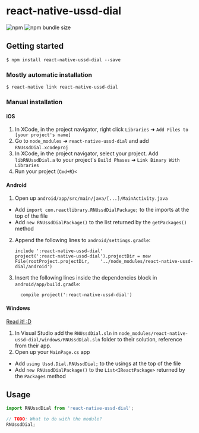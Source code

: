 
# react-native-ussd-dial

![npm](https://img.shields.io/npm/v/react-native-ussd-dial.svg)
![npm bundle size](https://img.shields.io/bundlephobia/min/react-native-ussd-dial.svg)

## Getting started

`$ npm install react-native-ussd-dial --save`

### Mostly automatic installation

`$ react-native link react-native-ussd-dial`

### Manual installation


#### iOS

1. In XCode, in the project navigator, right click `Libraries` ➜ `Add Files to [your project's name]`
2. Go to `node_modules` ➜ `react-native-ussd-dial` and add `RNUssdDial.xcodeproj`
3. In XCode, in the project navigator, select your project. Add `libRNUssdDial.a` to your project's `Build Phases` ➜ `Link Binary With Libraries`
4. Run your project (`Cmd+R`)<

#### Android

1. Open up `android/app/src/main/java/[...]/MainActivity.java`
  - Add `import com.reactlibrary.RNUssdDialPackage;` to the imports at the top of the file
  - Add `new RNUssdDialPackage()` to the list returned by the `getPackages()` method
2. Append the following lines to `android/settings.gradle`:
  	```
  	include ':react-native-ussd-dial'
  	project(':react-native-ussd-dial').projectDir = new File(rootProject.projectDir, 	'../node_modules/react-native-ussd-dial/android')
  	```
3. Insert the following lines inside the dependencies block in `android/app/build.gradle`:
  	```
      compile project(':react-native-ussd-dial')
  	```

#### Windows
[Read it! :D](https://github.com/ReactWindows/react-native)

1. In Visual Studio add the `RNUssdDial.sln` in `node_modules/react-native-ussd-dial/windows/RNUssdDial.sln` folder to their solution, reference from their app.
2. Open up your `MainPage.cs` app
  - Add `using Ussd.Dial.RNUssdDial;` to the usings at the top of the file
  - Add `new RNUssdDialPackage()` to the `List<IReactPackage>` returned by the `Packages` method


## Usage
```javascript
import RNUssdDial from 'react-native-ussd-dial';

// TODO: What to do with the module?
RNUssdDial;
```
  
